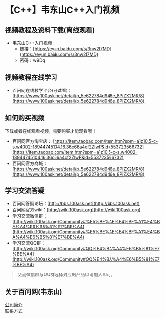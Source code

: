 # 【C++】韦东山C++入门视频
## 视频教程及资料下载(离线观看)
- 韦东山C++入门视频
  - 链接：[https://eyun.baidu.com/s/3nw2I7MD](https://eyun.baidu.com/s/3nw2I7MD)
  - 密码：w9Dq

## 视频教程在线学习
- 百问网在线教学平台(可试看)：[https://www.100ask.net/detail/p_5e622784d946e_8PiZX2MR/8](https://www.100ask.net/detail/p_5e622784d946e_8PiZX2MR/8)

## 如何购买视频
下载或者在线观看视频，需要购买才能观看哦！<br>
- 百问网官方淘宝店： [https://item.taobao.com/item.htm?spm=a1z10.5-c-s.w4002-18944745104.16.36c66a4cf2ZlwP&id=553723566732](https://item.taobao.com/item.htm?spm=a1z10.5-c-s.w4002-18944745104.16.36c66a4cf2ZlwP&id=553723566732)
- 百问网官方商城：     [https://www.100ask.net/detail/p_5e622784d946e_8PiZX2MR/8](https://www.100ask.net/detail/p_5e622784d946e_8PiZX2MR/8)

## 学习交流答疑
- 百问网答疑论坛：[http://bbs.100ask.net](http://bbs.100ask.net)
- 百问网官方wiki：[http://wiki.100ask.org](http://wiki.100ask.org)
- 学习交流微信群：[http://wiki.100ask.org/Community#%E5%BE%AE%E4%BF%A1%E4%BA%A4%E6%B5%81%E7%BE%A4](http://wiki.100ask.org/Community#%E5%BE%AE%E4%BF%A1%E4%BA%A4%E6%B5%81%E7%BE%A4)
- 学习交流QQ群：  [http://wiki.100ask.org/Community#QQ%E4%BA%A4%E6%B5%81%E7%BE%A4](http://wiki.100ask.org/Community#QQ%E4%BA%A4%E6%B5%81%E7%BE%A4)

> 交流微信群与QQ群选择对应的产品申请加入即可。

## 关于百问网(韦东山)
[公司简介](http://weidongshan.gitee.io/informationdownloadcenter/documentation/AboutUs/aboutus.html)  <br>
[联系方式](http://weidongshan.gitee.io/informationdownloadcenter/documentation/AboutUs/aboutus.html#id2)